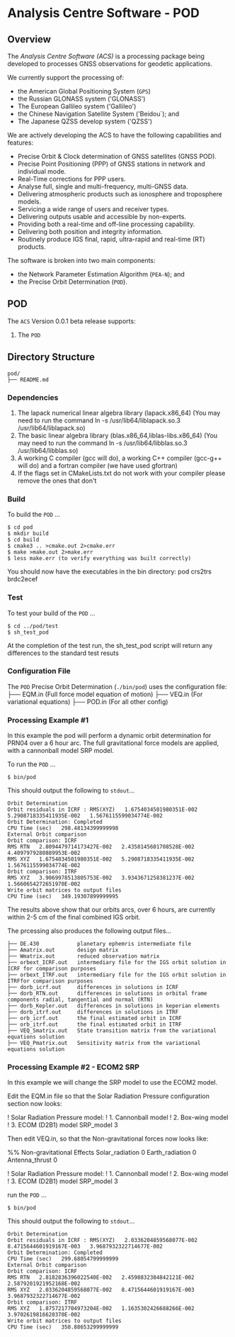 # Analysis Centre Software - POD

## Overview

The *Analysis Centre Software (ACS)* is a processing package being developed to processes GNSS observations for geodetic 
applications.  

We currently support the processing of:

* the American Global Positioning System (`GPS`)
* the Russian GLONASS system ('GLONASS')
* The European Gallileo system ('Gallileo')
* the Chinese Navigation Satellite System ('Beidou`); and
* The Japanese QZSS develop system ('QZSS')

We are actively developing the ACS to have the following capabilities and features:

* Precise Orbit & Clock determination of GNSS satellites (GNSS POD).
* Precise Point Positioning (PPP) of GNSS stations in network and individual mode.
* Real-Time corrections for PPP users.
* Analyse full, single and multi-frequency, multi-GNSS data.
* Delivering atmospheric products such as ionosphere and troposphere models.
* Servicing a wide range of users and receiver types.
* Delivering outputs usable and accessible by non-experts.
* Providing both a real-time and off-line processing capability.
* Delivering both position and integrity information.
* Routinely produce IGS final, rapid, ultra-rapid and real-time (RT) products. 

The software is broken into two main components:

* the Network Parameter Estimation Algorithm (`PEA-N`); and 
* the Precise Orbit Determination (`POD`).

## POD

The `ACS` Version 0.0.1 beta release supports:

1. The `POD` 

## Directory Structure

    pod/
    ├── README.md

### Dependencies

1. The lapack numerical linear algebra library (lapack.x86_64) (You may need to run the command ln -s /usr/lib64/liblapack.so.3 /usr/lib64/liblapack.so)
2. The basic linear algebra library (blas.x86_64,liblas-libs.x86_64) (You may need to run the command ln -s /usr/lib64/libblas.so.3 /usr/lib64/libblas.so)
3. A working C compiler (gcc will do), a working C++ compiler (gcc-g++ will do) and a fortran compiler (we have used gfortran)
4. If the flags set in CMakeLists.txt do not work with your compiler please remove the ones that don't

### Build

To build the `POD` ...

    $ cd pod
    $ mkdir build
    $ cd build
    $ cmake3 .. >cmake.out 2>cmake.err
    $ make >make.out 2>make.err
    $ less make.err (to verify everything was built correctly)

You should now have the executables in the bin directory: pod crs2trs brdc2ecef

### Test 

To test your build of the  `POD` ...

    $ cd ../pod/test
    $ sh_test_pod

At the completion of the test run, the sh_test_pod script will return any differences to the standard test resuts

### Configuration File

The `POD` Precise Orbit Determination (`./bin/pod`) uses the configuration file:
    ├── EQM.in (Full force model equation of motion)
    ├── VEQ.in (For variational equations)
    ├── POD.in (For all other config)


### Processing Example #1

In this example the pod will perform a dynamic orbit determination for PRN04 over a 6 hour arc. The full gravitational force models are applied, with a cannonball model SRP model.

  
To run the `POD` ...

    $ bin/pod

This should output the following to `stdout`...

    Orbit Determination
    Orbit residuals in ICRF : RMS(XYZ)   1.6754034501980351E-002   5.2908718335411935E-002   1.5676115599034774E-002
    Orbit Determination: Completed
    CPU Time (sec)   298.48134399999998
    External Orbit comparison
    Orbit comparison: ICRF
    RMS RTN   2.8094479714173427E-002   2.4358145601708528E-002   4.4097979280889953E-002
    RMS XYZ   1.6754034501980351E-002   5.2908718335411935E-002   1.5676115599034774E-002
    Orbit comparison: ITRF
    RMS XYZ   3.9069978513805753E-002   3.9343671258381237E-002   1.5660654272651970E-002
    Write orbit matrices to output files
    CPU Time (sec)   349.19307899999995

The results above show that our orbits arcs, over 6 hours, are currently within 2-5 cm of the final combined IGS orbit. 

The prcessing also produces the following output files...

    ├── DE.430            planetary ephemris intermediate file
    ├── Amatrix.out       design matrix
    ├── Wmatrix.out       reduced observation matrix
    ├── orbext_ICRF.out   intermediary file for the IGS orbit solution in ICRF for comparison purposes
    ├── orbext_ITRF.out   intermediary file for the IGS orbit solution in ITRFfor comparison purposes
    ├── dorb_icrf.out     differences in solutions in ICRF
    ├── dorb_RTN.out      differences in solutions in orbital frame components radial, tangential and normal (RTN)
    ├── dorb_Kepler.out   differences in solutions in keperian elements 
    ├── dorb_itrf.out     differences in solutions in ITRF 
    ├── orb_icrf.out      the final estimated orbit in ICRF
    ├── orb_itrf.out      the final estimated orbit in ITRF
    ├── VEQ_Smatrix.out   State transition matrix from the variational equations solution
    ├── VEQ_Pmatrix.out   Sensitivity matrix from the variational equations solution


### Processing Example #2 - ECOM2 SRP

In this example we will change the SRP model to use the ECOM2 model. 

Edit the EQM.in file so that the Solar Radiation Pressure configuration section now looks:

! Solar Radiation Pressure model:
! 1. Cannonball model
! 2. Box-wing model
! 3. ECOM (D2B1) model
SRP_model 3

Then edit VEQ.in, so that the Non-gravitational forces now looks like:

%% Non-gravitational Effects
Solar_radiation           0
Earth_radiation           0
Antenna_thrust            0

! Solar Radiation Pressure model:
! 1. Cannonball model
! 2. Box-wing model
! 3. ECOM (D2B1) model
SRP_model                 3

run the `POD` ...

    $ bin/pod

This should output the following to `stdout`...

    Orbit Determination
    Orbit residuals in ICRF : RMS(XYZ)   2.0336204859568077E-002   8.4715644601919167E-003   3.9687932322714677E-002
    Orbit Determination: Completed
    CPU Time (sec)   299.68054799999999
    External Orbit comparison
    Orbit comparison: ICRF
    RMS RTN   2.8182836396022540E-002   2.4598832384842121E-002   2.5879201921952168E-002
    RMS XYZ   2.0336204859568077E-002   8.4715644601919167E-003   3.9687932322714677E-002
    Orbit comparison: ITRF
    RMS XYZ   1.8757217704973204E-002   1.1635302426688266E-002   3.9702619816620370E-002
    Write orbit matrices to output files
    CPU Time (sec)   350.88653299999999
    



